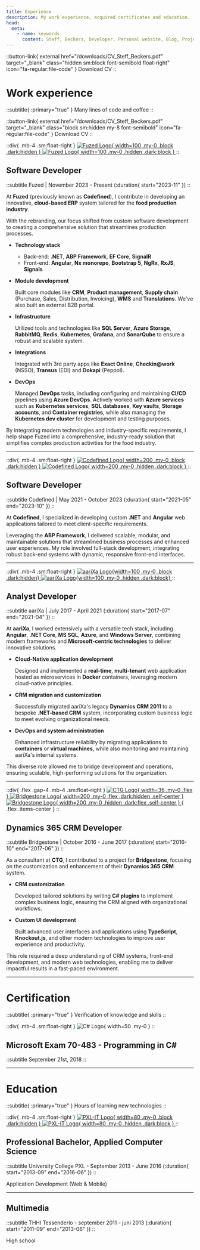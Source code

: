 ```yaml
---
title: Experience
description: My work experience, acquired certificates and education.
head:
  meta:
    - name: keywords
      content: Steff, Beckers, Developer, Personal website, Blog, Projects, Resume, CV, Work, Experience, Fuzed, Codefined, aariXa, CTG, Brigestone, PXL
---
```


::button-link{ external href="/downloads/CV_Steff_Beckers.pdf" target="_blank" class="hidden sm:block font-semibold float-right" icon="fa-regular:file-code" }
Download CV
::

# Work experience

::subtitle{ :primary="true" }
Many lines of code and coffee
::

::button-link{ external href="/downloads/CV_Steff_Beckers.pdf" target="_blank" class="block sm:hidden my-8 font-semibold" icon="fa-regular:file-code" }
Download CV
::


::div{ .mb-4 .sm:float-right }
[
![Fuzed Logo](/images/logos/fuzed-logo-black.svg){ width=100 .my-0 .block .dark:hidden }
![Fuzed Logo](/images/logos/fuzed-logo-white.svg){ width=100 .my-0 .hidden .dark:block }
](https://fuzed.app)
::

## Software Developer

::subtitle
Fuzed | November 2023 - Present (:duration{ start="2023-11" })
::

At **Fuzed** (previously known as **Codefined**), I contribute in developing an innovative, **cloud-based ERP** system tailored for the **food production industry**.

With the rebranding, our focus shifted from custom software development to creating a comprehensive solution that streamlines production processes.

- **Technology stack**
  
  - Back-end: **.NET**, **ABP Framework**, **EF Core**, **SignalR**
  - Front-end: **Angular**, **Nx monorepo**, **Bootstrap 5**, **NgRx**, **RxJS**, **Signals**

- **Module development**
  
  Built core modules like **CRM**, **Product management**, **Supply chain** (Purchase, Sales, Distribution, Invoicing), **WMS** and **Translations**. We've also built an external B2B portal.

- **Infrastructure**

  Utilized tools and technologies like **SQL Server**, **Azure Storage**, **RabbitMQ**, **Redis**, **Kubernetes**, **Grafana**, and **SonarQube** to ensure a robust and scalable system.

- **Integrations**

  Integrated with 3rd party apps like **Exact Online**, **Checkin@work** (NSSO), **Transus** (EDI) and **Dokapi** (Peppol).

- **DevOps**
  
  Managed **DevOps** tasks, including configuring and maintaining **CI/CD** pipelines using **Azure DevOps**. Actively worked with **Azure services** such as **Kubernetes services**, **SQL databases**, **Key vaults**, **Storage accounts**, and **Container registries**, while also managing the **Kubernetes dev cluster** for development and testing purposes.

By integrating modern technologies and industry-specific requirements, I help shape Fuzed into a comprehensive, industry-ready solution that simplifies complex production activities for the food industry.

<hr />

::div{ .mb-4 .sm:float-right }
[
![Codefined Logo](/images/logos/codefined-logo-black.svg){ width=200 .my-0 .block .dark:hidden }
![Codefined Logo](/images/logos/codefined-logo-white.svg){ width=200 .my-0 .hidden .dark:block }
](https://codefined.be)
::

## Software Developer

::subtitle
Codefined | May 2021 - October 2023 (:duration{ start="2021-05" end="2023-10" })
::

At **Codefined**, I specialized in developing custom **.NET** and **Angular** web applications tailored to meet client-specific requirements.

Leveraging the **ABP Framework**, I delivered scalable, modular, and maintainable solutions that streamlined business processes and enhanced user experiences. My role involved full-stack development, integrating robust back-end systems with dynamic, responsive front-end interfaces.

<hr />

::div{ .mb-4 .sm:float-right  }
[
![aariXa Logo](/images/logos/aarixa-logo-blue.png){width=100 .my-0 .block .dark:hidden}
![aariXa Logo](/images/logos/aarixa-logo-white.png){width=100 .my-0 .hidden .dark:block}
](https://www.aarixa.be)
::

## Analyst Developer

::subtitle
aariXa | July 2017 - April 2021 (:duration{ start="2017-07" end="2021-04" })
::

At **aariXa**, I worked extensively with a versatile tech stack, including **Angular**, **.NET Core**, **MS SQL**, **Azure**, and **Windows Server**, combining modern frameworks and **Microsoft-centric technologies** to deliver innovative solutions.

- **Cloud-Native application development**
  
  Designed and implemented a **real-time**, **multi-tenant** web application hosted as microservices in **Docker** containers, leveraging modern cloud-native principles.

- **CRM migration and customization**
 
  Successfully migrated aariXa's legacy **Dynamics CRM 2011** to a bespoke **.NET-based CRM** system, incorporating custom business logic to meet evolving organizational needs.

- **DevOps and system administration**
 
  Enhanced infrastructure reliability by migrating applications to **containers** or **virtual machines**, while also monitoring and maintaining aariXa's internal systems.

This diverse role allowed me to bridge development and operations, ensuring scalable, high-performing solutions for the organization.

<hr />

::div{ .flex .gap-4 .mb-4 .sm:float-right }
[
![CTG Logo](/images/logos/ctg-logo.gif){ width=36 .my-0 .flex }
](https://be.ctg.com)
[
![Bridgestone Logo](/images/logos/bridgestone-logo-black.png){ width=200 .my-0 .flex .dark:hidden .self-center }
![Bridgestone Logo](/images/logos/bridgestone-logo-white.png){ width=200 .my-0 .hidden .dark:flex .self-center }
](https://www.bridgestone.eu){ .flex .items-center }
::

## Dynamics 365 CRM Developer

::subtitle
Bridgestone | October 2016 - June 2017 (:duration{ start="2016-10" end="2017-06" })
::

As a consultant at **CTG**, I contributed to a project for **Bridgestone**, focusing on the customization and enhancement of their **Dynamics 365 CRM** system.

- **CRM customization**
  
  Developed tailored solutions by writing **C# plugins** to implement complex business logic, ensuring the CRM aligned with organizational workflows.

- **Custom UI development**
  
  Built advanced user interfaces and applications using **TypeScript**, **Knockout.js**, and other modern technologies to improve user experience and productivity.

This role required a deep understanding of CRM systems, front-end development, and modern web technologies, enabling me to deliver impactful results in a fast-paced environment.

<hr />

# Certification

::subtitle{ :primary="true" }
Verification of knowledge and skills
::

::div{ .mb-4 .sm:float-right }
![C# Logo](/images/logos/csharp-logo.svg){ width=50 .my-0 }
::

## Microsoft Exam 70-483 - Programming in C#

::subtitle
September 21st, 2018
::

<hr />

# Education

::subtitle{ :primary="true" }
Hours of learning new technologies
::

::div{ .mb-4 .sm:float-right }
[
![PXL-IT Logo](/images/logos/pxl-it-logo-black.png){ width=80 .my-0 .block .dark:hidden }
![PXL-IT Logo](/images/logos/pxl-it-logo-white.png){ width=80 .my-0 .hidden .dark:block }
](https://www.pxl.be/digital)
::

## Professional Bachelor, Applied Computer Science

::subtitle
University College PXL - September 2013 - June 2016 (:duration{ start="2013-09" end="2016-06" })
::

Application Development (Web & Mobile)

<hr />

## Multimedia

::subtitle
THHI Tessenderlo - september 2011 - juni 2013 (:duration{ start="2011-09" end="2013-06" })
::

High school

